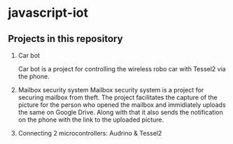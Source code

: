 # javascript-iot

## Projects in this repository

1. Car bot
   
    Car bot is a project for controlling the wireless robo car with Tessel2 via the phone. 

2. Mailbox security system
    Mailbox security system is a project for securing mailbox from theft. The project facilitates the capture of the picture for the person who opened the mailbox and immidiately uploads the same on Google Drive. Along with that it also sends the notification on the phone with the link to the uploaded picture.

3. Connecting 2 microcontrollers: Audrino & Tessel2